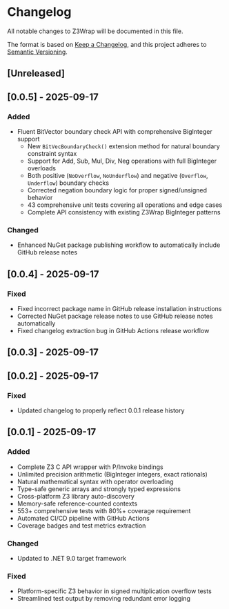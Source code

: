 # Changelog

All notable changes to Z3Wrap will be documented in this file.

The format is based on [Keep a Changelog](https://keepachangelog.com/en/1.0.0/),
and this project adheres to [Semantic Versioning](https://semver.org/spec/v2.0.0.html).

## [Unreleased]

## [0.0.5] - 2025-09-17

### Added
- Fluent BitVector boundary check API with comprehensive BigInteger support
  - New `BitVecBoundaryCheck()` extension method for natural boundary constraint syntax
  - Support for Add, Sub, Mul, Div, Neg operations with full BigInteger overloads
  - Both positive (`NoOverflow`, `NoUnderflow`) and negative (`Overflow`, `Underflow`) boundary checks
  - Corrected negation boundary logic for proper signed/unsigned behavior
  - 43 comprehensive unit tests covering all operations and edge cases
  - Complete API consistency with existing Z3Wrap BigInteger patterns

### Changed
- Enhanced NuGet package publishing workflow to automatically include GitHub release notes

## [0.0.4] - 2025-09-17

### Fixed
- Fixed incorrect package name in GitHub release installation instructions
- Corrected NuGet package release notes to use GitHub release notes automatically
- Fixed changelog extraction bug in GitHub Actions release workflow

## [0.0.3] - 2025-09-17

## [0.0.2] - 2025-09-17

### Fixed
- Updated changelog to properly reflect 0.0.1 release history

## [0.0.1] - 2025-09-17

### Added
- Complete Z3 C API wrapper with P/Invoke bindings
- Unlimited precision arithmetic (BigInteger integers, exact rationals)
- Natural mathematical syntax with operator overloading
- Type-safe generic arrays and strongly typed expressions
- Cross-platform Z3 library auto-discovery
- Memory-safe reference-counted contexts
- 553+ comprehensive tests with 80%+ coverage requirement
- Automated CI/CD pipeline with GitHub Actions
- Coverage badges and test metrics extraction

### Changed
- Updated to .NET 9.0 target framework

### Fixed
- Platform-specific Z3 behavior in signed multiplication overflow tests
- Streamlined test output by removing redundant error logging